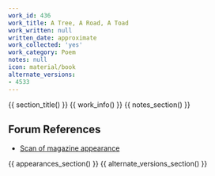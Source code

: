 ```yaml
---
work_id: 436
work_title: A Tree, A Road, A Toad
work_written: null
written_date: approximate
work_collected: 'yes'
work_category: Poem
notes: null
icon: material/book
alternate_versions:
- 4533
---
```


{{ section_title() }}
{{ work_info() }}
{{ notes_section() }}
## Forum References
- [Scan of magazine appearance](https://bukowskiforum.com/threads/blank-gun-silencer-no-7-1993-a-tree-a-road-a-toenail.12399/)

{{ appearances_section() }}
{{ alternate_versions_section() }}